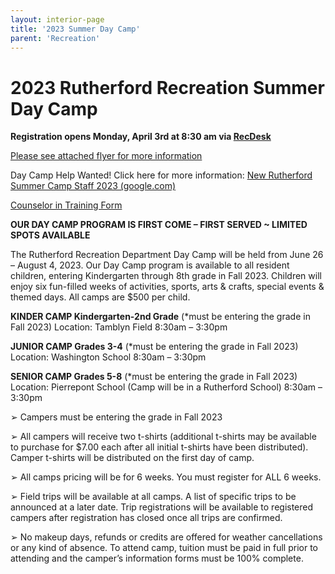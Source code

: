 ```yaml
---
layout: interior-page
title: '2023 Summer Day Camp'
parent: 'Recreation'
---
```


# 2023 Rutherford Recreation Summer Day Camp

**Registration opens Monday, April 3rd at 8:30 am via [RecDesk](https://rutherfordnj.recdesk.com/Community/Program)**
 
[Please see attached flyer for more information](https://storage.googleapis.com/static.rutherford-nj.com/recreation/Summer%20Camp/2023%20summer%20camp%20flyer.doc.pdf)
 
Day Camp Help Wanted! Click here for more information:  [New Rutherford Summer Camp Staff 2023 (google.com)](https://docs.google.com/forms/d/e/1FAIpQLScxSotlNZ13Ww1rcDE7NyfTa9tAa_CRxVFWu0-CmxJCgBUdMg/viewform)

[Counselor in Training Form](https://docs.google.com/forms/d/e/1FAIpQLSft9WN9y6ZwRsoqBbzpeRuZdNdMPB33vGJ4iF3dqcTlY16lkQ/viewform?usp=sharing)

**OUR DAY CAMP PROGRAM IS FIRST COME – FIRST SERVED ~ LIMITED SPOTS AVAILABLE**

The Rutherford Recreation Department Day Camp will be held from June 26 – August 4, 2023. Our Day Camp program is available to all resident children, entering Kindergarten through 8th grade in Fall 2023. Children will enjoy six fun-filled weeks of activities, sports, arts & crafts, special events & themed days. All camps are $500 per child. 

**KINDER CAMP Kindergarten-2nd Grade** (*must be entering the grade in Fall 2023) Location: Tamblyn Field 8:30am – 3:30pm 

**JUNIOR CAMP Grades 3-4** (*must be entering the grade in Fall 2023) Location: Washington School 8:30am – 3:30pm 

**SENIOR CAMP Grades 5-8** (*must be entering the grade in Fall 2023) Location: Pierrepont School (Camp will be in a Rutherford School) 8:30am – 3:30pm

➢ Campers must be entering the grade in Fall 2023

➢ All campers will receive two t-shirts (additional t-shirts may be available to purchase for $7.00 each after all initial t-shirts have been distributed). Camper t-shirts will be distributed on the first day of camp.

➢ All camps pricing will be for 6 weeks. You must register for ALL 6 weeks.

➢ Field trips will be available at all camps. A list of specific trips to be announced at a later date. Trip registrations will be available to registered campers after registration has closed once all trips are confirmed.

➢ No makeup days, refunds or credits are offered for weather cancellations or any kind of absence. To attend camp, tuition must be paid in full prior to attending and the camper’s information forms must be 100% complete.

